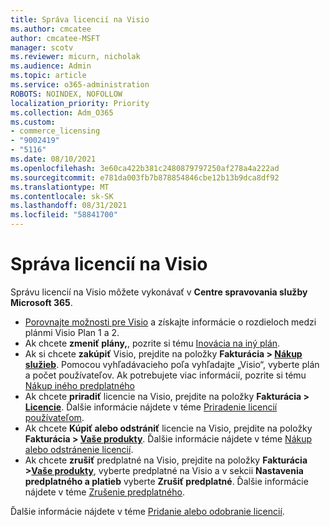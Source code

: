 ```yaml
---
title: Správa licencií na Visio
ms.author: cmcatee
author: cmcatee-MSFT
manager: scotv
ms.reviewer: micurn, nicholak
ms.audience: Admin
ms.topic: article
ms.service: o365-administration
ROBOTS: NOINDEX, NOFOLLOW
localization_priority: Priority
ms.collection: Adm_O365
ms.custom:
- commerce_licensing
- "9002419"
- "5116"
ms.date: 08/10/2021
ms.openlocfilehash: 3e60ca422b381c2480879797250af278a4a222ad
ms.sourcegitcommit: e781da003fb7b878854846cbe12b13b9dca8df92
ms.translationtype: MT
ms.contentlocale: sk-SK
ms.lasthandoff: 08/31/2021
ms.locfileid: "58841700"
---
```

# <a name="visio-license-management"></a>Správa licencií na Visio

Správu licencií na Visio môžete vykonávať v **Centre spravovania služby Microsoft 365**.

- [Porovnajte možnosti pre Visio](https://www.microsoft.com/microsoft-365/visio/microsoft-visio-plans-and-pricing-compare-visio-options?rtc=1) a získajte informácie o rozdieloch medzi plánmi Visio Plan 1 a 2.
- Ak chcete **zmeniť plány,**, pozrite si tému [Inovácia na iný plán](https://docs.microsoft.com/microsoft-365/commerce/subscriptions/upgrade-to-different-plan).
- Ak si chcete **zakúpiť** Visio, prejdite na položky **Fakturácia > [Nákup služieb](https://go.microsoft.com/fwlink/p/?linkid=868433)**. Pomocou vyhľadávacieho poľa vyhľadajte „Visio“, vyberte plán a počet používateľov. Ak potrebujete viac informácií, pozrite si tému [Nákup iného predplatného](https://docs.microsoft.com/microsoft-365/commerce/try-or-buy-microsoft-365#buy-a-different-subscription)
- Ak chcete **priradiť** licencie na Visio, prejdite na položky **Fakturácia > [Licencie](https://go.microsoft.com/fwlink/p/?linkid=842264)**. Ďalšie informácie nájdete v téme [Priradenie licencií používateľom](https://docs.microsoft.com/microsoft-365/admin/manage/assign-licenses-to-users).
- Ak chcete **Kúpiť alebo odstrániť** licencie na Visio, prejdite na položky **Fakturácia > [Vaše produkty](https://go.microsoft.com/fwlink/p/?linkid=842054)**. Ďalšie informácie nájdete v téme [Nákup alebo odstránenie licencií](https://docs.microsoft.com/microsoft-365/commerce/licenses/buy-licenses#buy-or-remove-licenses-for-your-business-subscription).
- Ak chcete **zrušiť** predplatné na Visio, prejdite na položky **Fakturácia >[Vaše produkty](https://go.microsoft.com/fwlink/p/?linkid=842054)**, vyberte predplatné na Visio a v sekcii **Nastavenia predplatného a platieb** vyberte **Zrušiť predplatné**. Ďalšie informácie nájdete v téme [Zrušenie predplatného](https://docs.microsoft.com/microsoft-365/commerce/subscriptions/cancel-your-subscription).

Ďalšie informácie nájdete v téme [Pridanie alebo odobranie licencií](https://docs.microsoft.com/microsoft-365/commerce/licenses/buy-licenses).